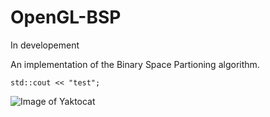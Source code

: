 # OpenGL-BSP
In developement

An implementation of the Binary Space Partioning algorithm.

`std::cout << "test";`

![Image of Yaktocat](https://octodex.github.com/images/yaktocat.png)
